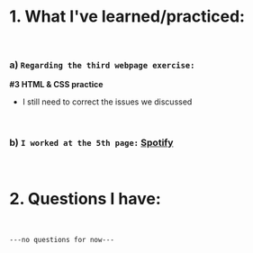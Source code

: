 # 1. What I've learned/practiced:

<br>

### a) `Regarding the third webpage exercise:`<br>
**#3 HTML & CSS practice**<br>

* I still need to correct the issues we discussed

<br>

### b) `I worked at the 5th page:` [Spotify](https://www.spotify.com/ro-ro/signup?forward_url=https%3A%2F%2Fopen.spotify.com%2F__noul__%3Fl2l%3D1%26nd%3D1)

<br>


# 2. Questions I have:

<br>

`---no questions for now---`
